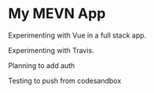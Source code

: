 # My MEVN App 

Experimenting with Vue in a full stack app.

Experimenting with Travis. 

Planning to add auth

Testing to push from codesandbox